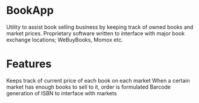 # BookApp
Utility to assist book selling business by keeping track of owned books and market prices.
Proprietary software written to interface with major book exchange locations; WeBuyBooks, Momox etc.

# Features
Keeps track of current price of each book on each market
When a certain market has enough books to sell to it, order is formulated
Barcode generation of ISBN to interface with markets
